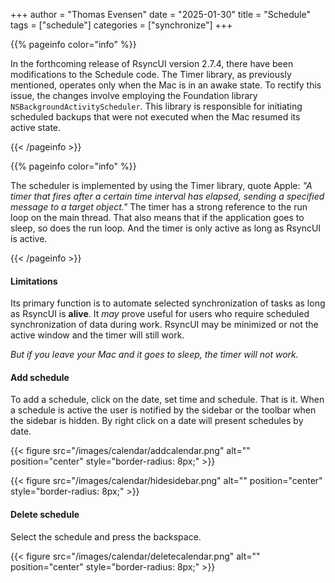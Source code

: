 +++
author = "Thomas Evensen"
date = "2025-01-30"
title =  "Schedule"
tags = ["schedule"]
categories = ["synchronize"]
+++

{{% pageinfo color="info" %}}

In the forthcoming release of RsyncUI version 2.7.4, there have been modifications to the Schedule code. The Timer library, as previously mentioned, operates only when the Mac is in an awake state. To rectify this issue, the changes involve employing the Foundation library `NSBackgroundActivityScheduler`. This library is responsible for initiating scheduled backups that were not executed when the Mac resumed its active state. 

{{< /pageinfo >}}

{{% pageinfo color="info" %}}

The scheduler is implemented by using the Timer library, quote Apple: *"A timer that fires after a certain time interval has elapsed, sending a specified message to a target object."*  The timer has a strong reference to the run loop on the main thread. That also means that if the application goes to sleep, so does the run loop. And the timer is only active as long as RsyncUI is active. 

{{< /pageinfo >}}

#### Limitations

Its primary function is to automate selected synchronization of tasks as long as RsyncUI is **alive**. It *may* prove useful for users who require scheduled  synchronization of data during work.  RsyncUI may be minimized or not the active window and the timer will still work. 

*But if you leave your Mac and it goes to sleep, the timer will not work.* 

#### Add schedule

To add a schedule, click on the date, set time and schedule. That is it. When a schedule is active the user is notified by the sidebar or the toolbar when the sidebar is hidden. By right click on a date will present schedules by date.

{{< figure src="/images/calendar/addcalendar.png" alt="" position="center" style="border-radius: 8px;" >}}

{{< figure src="/images/calendar/hidesidebar.png" alt="" position="center" style="border-radius: 8px;" >}}

#### Delete schedule

Select the schedule and press the backspace.

{{< figure src="/images/calendar/deletecalendar.png" alt="" position="center" style="border-radius: 8px;" >}}